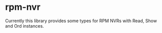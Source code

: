 # rpm-nvr

Currently this library provides some types for RPM NVRs
with Read, Show and Ord instances.
